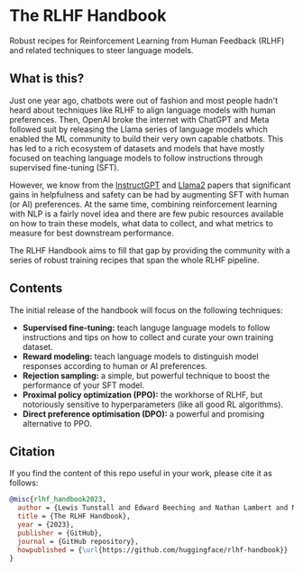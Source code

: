 # The RLHF Handbook

Robust recipes for Reinforcement Learning from Human Feedback (RLHF) and related techniques to steer language models.

## What is this?

Just one year ago, chatbots were out of fashion and most people hadn't heard about techniques like RLHF to align language models with human preferences. Then, OpenAI broke the internet with ChatGPT and Meta followed suit by releasing the Llama series of language models which enabled the ML community to build their very own capable chatbots. This has led to a rich ecosystem of datasets and models that have mostly focused on teaching language models to follow instructions through supervised fine-tuning (SFT).

However, we know from the [InstructGPT](https://huggingface.co/papers/2203.02155) and [Llama2](https://huggingface.co/papers/2307.09288) papers that significant gains in helpfulness and safety can be had by augmenting SFT with human (or AI) preferences. At the same time, combining reinforcement learning with NLP is a fairly novel idea and there are few pubic resources available on how to train these models, what data to collect, and what metrics to measure for best downstream performance.

The RLHF Handbook aims to fill that gap by providing the community with a series of robust training recipes that span the whole RLHF pipeline.

## Contents

The initial release of the handbook will focus on the following techniques:

* **Supervised fine-tuning:** teach languge language models to follow instructions and tips on how to collect and curate your own training dataset.
* **Reward modeling:** teach language models to distinguish model responses according to human or AI preferences.
* **Rejection sampling:** a simple, but powerful technique to boost the performance of your SFT model.
* **Proximal policy optimization (PPO):** the workhorse of RLHF, but notoriously sensitive to hyperparameters (like all good RL algorithms).
* **Direct preference optimisation (DPO):** a powerful and promising alternative to PPO.

## Citation

If you find the content of this repo useful in your work, please cite it as follows:

```bibtex
@misc{rlhf_handbook2023,
  author = {Lewis Tunstall and Edward Beeching and Nathan Lambert and Nazneen Rajani and Thomas Wolf},
  title = {The RLHF Handbook},
  year = {2023},
  publisher = {GitHub},
  journal = {GitHub repository},
  howpublished = {\url{https://github.com/huggingface/rlhf-handbook}}
}
```